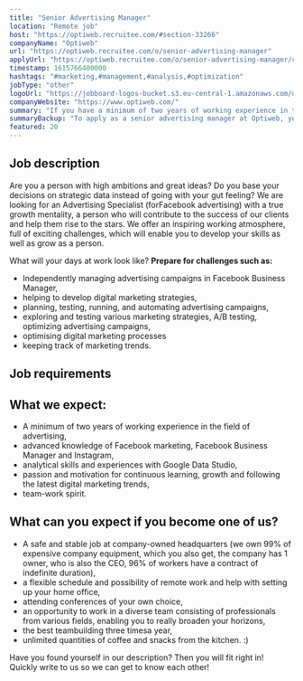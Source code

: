 ```yaml
---
title: "Senior Advertising Manager"
location: "Remote job"
host: "https://optiweb.recruitee.com/#section-33266"
companyName: "Optiweb"
url: "https://optiweb.recruitee.com/o/senior-advertising-manager"
applyUrl: "https://optiweb.recruitee.com/o/senior-advertising-manager/c/new"
timestamp: 1615766400000
hashtags: "#marketing,#management,#analysis,#optimization"
jobType: "other"
logoUrl: "https://jobboard-logos-bucket.s3.eu-central-1.amazonaws.com/optiweb"
companyWebsite: "https://www.optiweb.com/"
summary: "If you have a minimum of two years of working experience in the field of advertising,, consider applying to Optiweb's job post for a new senior advertising manager."
summaryBackup: "To apply as a senior advertising manager at Optiweb, you preferably need to have some knowledge of: #marketing, #management, #analysis."
featured: 20
---
```


## Job description

Are you a person with high ambitions and great ideas? Do you base your decisions on strategic data instead of going with your gut feeling? We are looking for an Advertising Specialist (forFacebook advertising) with a true growth mentality, a person who will contribute to the success of our clients and help them rise to the stars. We offer an inspiring working atmosphere, full of exciting challenges, which will enable you to develop your skills as well as grow as a person.

What will your days at work look like? **Prepare for challenges such as:**

*   Independently managing advertising campaigns in Facebook Business Manager,
*   helping to develop digital marketing strategies,
*   planning, testing, running, and automating advertising campaigns,
*   exploring and testing various marketing strategies, A/B testing, optimizing advertising campaigns,
*   optimising digital marketing processes
*   keeping track of marketing trends.

## Job requirements

## What we expect:

*   A minimum of two years of working experience in the field of advertising,
*   advanced knowledge of Facebook marketing, Facebook Business Manager and Instagram,
*   analytical skills and experiences with Google Data Studio,
*   passion and motivation for continuous learning, growth and following the latest digital marketing trends,
*   team-work spirit.

## What can you expect if you become one of us?

*   A safe and stable job at company-owned headquarters (we own 99% of expensive company equipment, which you also get, the company has 1 owner, who is also the CEO, 96% of workers have a contract of indefinite duration),
*   a flexible schedule and possibility of remote work and help with setting up your home office,
*   attending conferences of your own choice,
*   an opportunity to work in a diverse team consisting of professionals from various fields, enabling you to really broaden your horizons,
*   the best teambuilding three timesa year,
*   unlimited quantities of coffee and snacks from the kitchen. :)

Have you found yourself in our description? Then you will fit right in! Quickly write to us so we can get to know each other!
